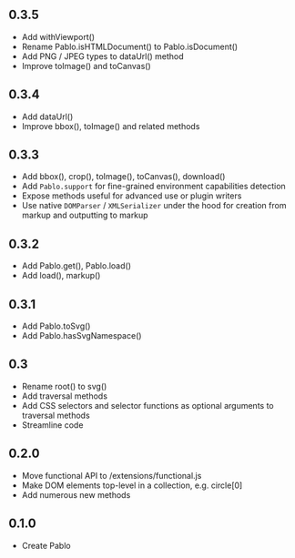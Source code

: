 ## 0.3.5
* Add withViewport()
* Rename Pablo.isHTMLDocument() to Pablo.isDocument()
* Add PNG / JPEG types to dataUrl() method
* Improve toImage() and toCanvas()


## 0.3.4
* Add dataUrl()
* Improve bbox(), toImage() and related methods


## 0.3.3
* Add bbox(), crop(), toImage(), toCanvas(), download()
* Add `Pablo.support` for fine-grained environment capabilities detection
* Expose methods useful for advanced use or plugin writers
* Use native `DOMParser` / `XMLSerializer` under the hood for creation from markup and outputting to markup


## 0.3.2
* Add Pablo.get(), Pablo.load()
* Add load(), markup()


## 0.3.1
* Add Pablo.toSvg()
* Add Pablo.hasSvgNamespace()


## 0.3
* Rename root() to svg()
* Add traversal methods
* Add CSS selectors and selector functions as optional arguments to traversal methods
* Streamline code


## 0.2.0
* Move functional API to /extensions/functional.js
* Make DOM elements top-level in a collection, e.g. circle\[0\]
* Add numerous new methods


## 0.1.0
* Create Pablo
